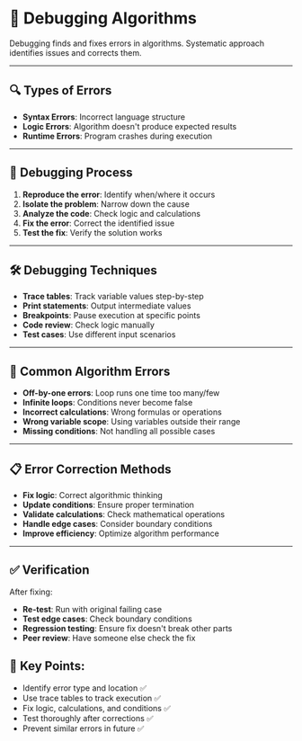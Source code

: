 # 🐛 Debugging Algorithms

Debugging finds and fixes errors in algorithms. Systematic approach identifies issues and corrects them.

---

## 🔍 Types of Errors

- **Syntax Errors**: Incorrect language structure
- **Logic Errors**: Algorithm doesn't produce expected results
- **Runtime Errors**: Program crashes during execution

---

## 🧪 Debugging Process

1. **Reproduce the error**: Identify when/where it occurs
2. **Isolate the problem**: Narrow down the cause
3. **Analyze the code**: Check logic and calculations
4. **Fix the error**: Correct the identified issue
5. **Test the fix**: Verify the solution works

---

## 🛠️ Debugging Techniques

- **Trace tables**: Track variable values step-by-step
- **Print statements**: Output intermediate values
- **Breakpoints**: Pause execution at specific points
- **Code review**: Check logic manually
- **Test cases**: Use different input scenarios

---

## 🎯 Common Algorithm Errors

- **Off-by-one errors**: Loop runs one time too many/few
- **Infinite loops**: Conditions never become false
- **Incorrect calculations**: Wrong formulas or operations
- **Wrong variable scope**: Using variables outside their range
- **Missing conditions**: Not handling all possible cases

---

## 📋 Error Correction Methods

- **Fix logic**: Correct algorithmic thinking
- **Update conditions**: Ensure proper termination
- **Validate calculations**: Check mathematical operations
- **Handle edge cases**: Consider boundary conditions
- **Improve efficiency**: Optimize algorithm performance

---

## ✅ Verification

After fixing:
- **Re-test**: Run with original failing case
- **Test edge cases**: Check boundary conditions
- **Regression testing**: Ensure fix doesn't break other parts
- **Peer review**: Have someone else check the fix


## 📝 **Key Points:**

- Identify error type and location ✅
- Use trace tables to track execution ✅
- Fix logic, calculations, and conditions ✅
- Test thoroughly after corrections ✅
- Prevent similar errors in future ✅
